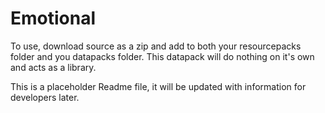 # Emotional
To use, download source as a zip and add to both your resourcepacks folder and you datapacks folder. This datapack will do nothing on it's own and acts as a library.

This is a placeholder Readme file, it will be updated with information for developers later.
